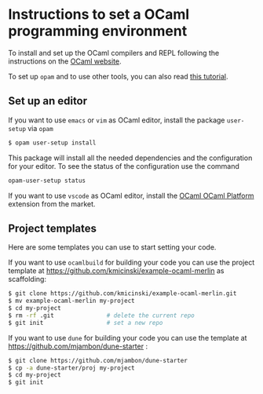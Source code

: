 # Instructions to set a OCaml programming environment

To install and set up the OCaml compilers and REPL following the instructions on the [OCaml website](https://ocaml.org/docs/install.html).

To set up `opam` and to use other tools, you can also read [this tutorial](https://ocaml.org/learn/tutorials/get_up_and_running.html).

## Set up an editor
If you want to use `emacs` or `vim`  as OCaml editor, install the package `user-setup` via `opam`
```sh
$ opam user-setup install
```
This package will install all the needed dependencies and the configuration for your editor. To see the status of the
configuration use the command
```sh
opam-user-setup status
```

If you want to use `vscode` as OCaml editor, install the [OCaml OCaml Platform](https://marketplace.visualstudio.com/items?itemName=ocamllabs.ocaml-platform) extension from the market.

## Project templates

Here are some templates you can use to start setting your code. 

If you want to use `ocamlbuild` for building your code you can use the project template at https://github.com/kmicinski/example-ocaml-merlin as scaffolding:
```sh
$ git clone https://github.com/kmicinski/example-ocaml-merlin.git
$ mv example-ocaml-merlin my-project
$ cd my-project
$ rm -rf .git               # delete the current repo
$ git init                  # set a new repo
```

If you want to use `dune` for building your code you can use the template at https://github.com/mjambon/dune-starter :
```sh
$ git clone https://github.com/mjambon/dune-starter
$ cp -a dune-starter/proj my-project
$ cd my-project
$ git init
```